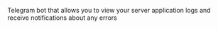 Telegram bot that allows you to view your server application logs and receive notifications about any errors

